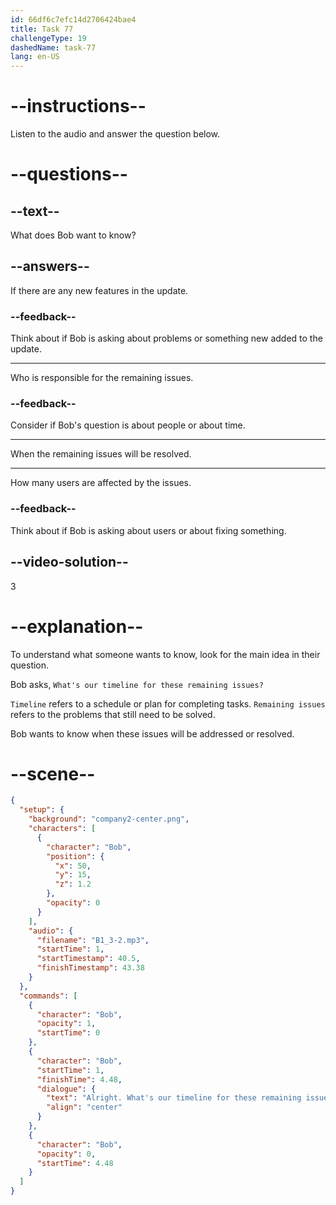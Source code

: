 ```yaml
---
id: 66df6c7efc14d2706424bae4
title: Task 77
challengeType: 19
dashedName: task-77
lang: en-US
---
```

<!--
AUDIO REFERENCE:
Bob: Alright. What's our timeline for these remaining issues?
-->

# --instructions--

Listen to the audio and answer the question below.

# --questions--

## --text--

What does Bob want to know?

## --answers--

If there are any new features in the update.

### --feedback--

Think about if Bob is asking about problems or something new added to the update.

---

Who is responsible for the remaining issues.

### --feedback--

Consider if Bob's question is about people or about time.

---

When the remaining issues will be resolved.

---

How many users are affected by the issues.

### --feedback--

Think about if Bob is asking about users or about fixing something.

## --video-solution--

3

# --explanation--

To understand what someone wants to know, look for the main idea in their question.

Bob asks, `What's our timeline for these remaining issues?` 

`Timeline` refers to a schedule or plan for completing tasks. `Remaining issues` refers to the problems that still need to be solved.

Bob wants to know when these issues will be addressed or resolved.

# --scene--

```json
{
  "setup": {
    "background": "company2-center.png",
    "characters": [
      {
        "character": "Bob",
        "position": {
          "x": 50,
          "y": 15,
          "z": 1.2
        },
        "opacity": 0
      }
    ],
    "audio": {
      "filename": "B1_3-2.mp3",
      "startTime": 1,
      "startTimestamp": 40.5,
      "finishTimestamp": 43.38
    }
  },
  "commands": [
    {
      "character": "Bob",
      "opacity": 1,
      "startTime": 0
    },
    {
      "character": "Bob",
      "startTime": 1,
      "finishTime": 4.48,
      "dialogue": {
        "text": "Alright. What's our timeline for these remaining issues?",
        "align": "center"
      }
    },
    {
      "character": "Bob",
      "opacity": 0,
      "startTime": 4.48
    }
  ]
}
```
